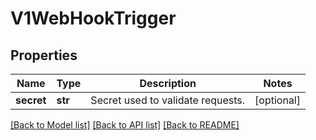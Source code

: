 # V1WebHookTrigger

## Properties
Name | Type | Description | Notes
------------ | ------------- | ------------- | -------------
**secret** | **str** | Secret used to validate requests. | [optional] 

[[Back to Model list]](../README.md#documentation-for-models) [[Back to API list]](../README.md#documentation-for-api-endpoints) [[Back to README]](../README.md)


